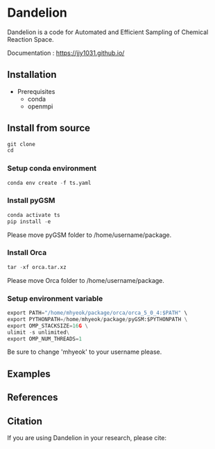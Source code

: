 # Dandelion 
Dandelion is a code for Automated and Efficient Sampling of Chemical Reaction Space.

Documentation : <https://jjy1031.github.io/>

## Installation
- Prerequisites
  - conda
  - openmpi

## Install from source

```python
git clone
cd 
```

### Setup conda environment

```python
conda env create -f ts.yaml
```

### Install pyGSM

```python
conda activate ts
pip install -e
```
Please move pyGSM folder to /home/username/package.

### Install Orca

```python
tar -xf orca.tar.xz
```
Please move Orca folder to /home/username/package.

### Setup environment variable

```python
export PATH="/home/mhyeok/package/orca/orca_5_0_4:$PATH" \
export PYTHONPATH=/home/mhyeok/package/pyGSM:$PYTHONPATH \
export OMP_STACKSIZE=16G \
ulimit -s unlimited\
export OMP_NUM_THREADS=1
```

Be sure to change 'mhyeok' to your username please.

## Examples



## References 


## Citation
If you are using Dandelion in your research, please cite:
